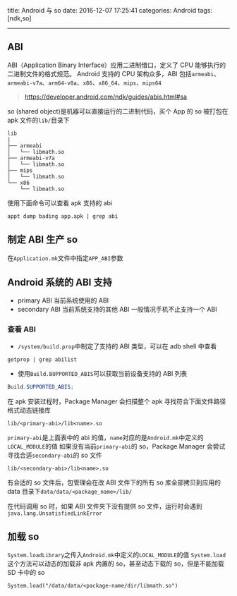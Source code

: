 title: Android 与 so
date: 2016-12-07 17:25:41
categories: Android
tags: [ndk,so]

---

<!--more-->

## ABI

ABI（Application Binary Interface）应用二进制借口，定义了 CPU 能够执行的二进制文件的格式规范。
Android 支持的 CPU 架构众多，ABI 包括`armeabi`、`armeabi-v7a`、`arm64-v8a`、`x86`、`x86_64`、`mips`、`mips64`

> https://developer.android.com/ndk/guides/abis.html#sa

so (shared object)是机器可以直接运行的二进制代码，买个 App 的 so 被打包在 apk 文件的`lib/`目录下

```
lib
|
├── armeabi
│   └── libmath.so
├── armeabi-v7a
│   └── libmath.so
├── mips
│   └── libmath.so
└── x86
    └── libmath.so
```

使用下面命令可以查看 apk 支持的 abi

```shell
appt dump bading app.apk | grep abi
```

## 制定 ABI 生产 so

在`Application.mk`文件中指定`APP_ABI`参数

## Android 系统的 ABI 支持

- primary ABI 当前系统使用的 ABI
- secondary ABI 当前系统支持的其他 ABI
  一般情况手机不止支持一个 ABI

### 查看 ABI

- `/system/build.prop`中制定了支持的 ABI 类型，可以在 adb shell 中查看

```shell
getprop | grep abilist
```

- 使用`Build.BUPPORTED_ABIS`可以获取当前设备支持的 ABI 列表

```java
Build.SUPPORTED_ABIS;
```

在 apk 安装过程时，Package Manager 会扫描整个 apk 寻找符合下面文件路径格式动态链接库

```
lib/<primary-abi>/lib<name>.so
```

`primary-abi`是上面表中的 abi 的值，`name`对应的是`Android.mk`中定义的`LOCAL_MODULE`的值
如果没有当前`primary-abi`的 so，Package Manager 会尝试寻找合适`secondary-abi`的 so 文件

```
lib/<secondary-abi>/lib<name>.so
```

有合适的 so 文件后，包管理会在改 ABI 文件下的所有 so 库全部拷贝到应用的 data 目录下`data/data/<package_name>/lib/`

在代码调用 so 时，如果 ABI 文件夹下没有提供 so 文件，运行时会遇到`java.lang.UnsatisfiedLinkError`

## 加载 so

`System.loadLibrary`之传入`Android.mk`中定义的`LOCAL_MODULE`的值
`System.load`这个方法可以动态的加载非 apk 内置的 so，甚至动态下载的 so，但是不能加载 SD 卡中的 so

```
System.load("/data/data/<package-name/dir/libmath.so")
```
